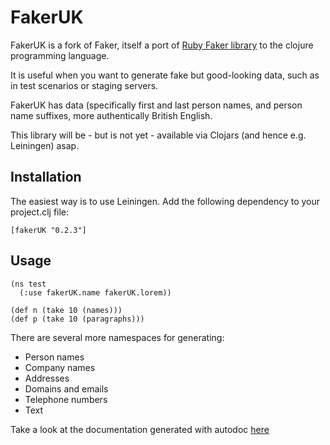 # FakerUK

FakerUK is a fork of Faker, itself a port of [Ruby Faker library](http://faker.rubyforge.org/) to the
clojure programming language.

It is useful when you want to generate fake but good-looking data, such as in
test scenarios or staging servers.

FakerUK has data (specifically first and last person names, and person name suffixes, more authentically British English.

This library will be - but is not yet - available via Clojars (and hence e.g. Leiningen) asap.

## Installation

The easiest way is to use Leiningen. Add the following dependency to your
project.clj file:

    [fakerUK "0.2.3"]


## Usage

    (ns test
      (:use fakerUK.name fakerUK.lorem))

    (def n (take 10 (names)))
    (def p (take 10 (paragraphs)))

There are several more namespaces for generating:

* Person names
* Company names
* Addresses
* Domains and emails
* Telephone numbers
* Text

Take a look at the documentation generated with autodoc
[here](http://chiefmouse.github.com/fakerUK)
